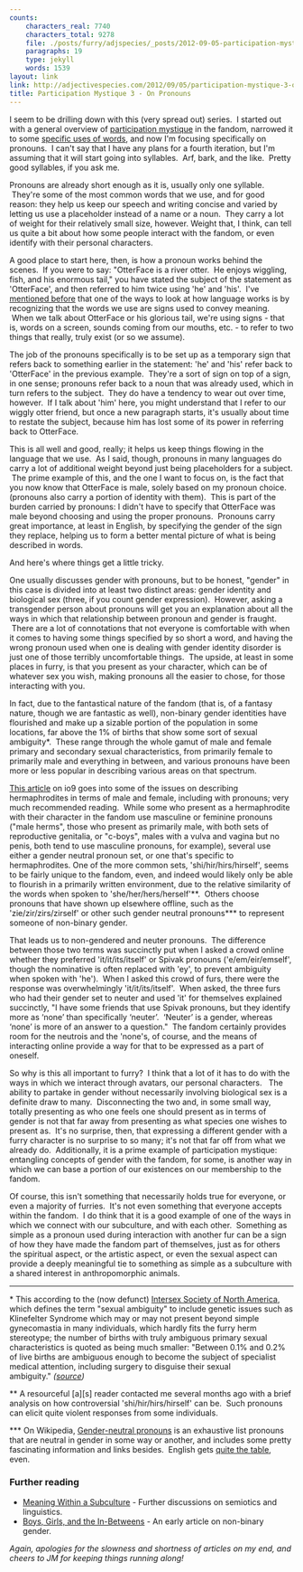 ```yaml
---
counts:
    characters_real: 7740
    characters_total: 9278
    file: ./posts/furry/adjspecies/_posts/2012-09-05-participation-mystique-3-on-pronouns.markdown
    paragraphs: 19
    type: jekyll
    words: 1539
layout: link
link: http://adjectivespecies.com/2012/09/05/participation-mystique-3-on-pronouns/
title: Participation Mystique 3 - On Pronouns
---
```


I seem to be drilling down with this (very spread out) series.  I started out
with a general overview of [participation
mystique](http://adjectivespecies.com/2012/01/25/participation-mystique/) in the
fandom, narrowed it to some [specific uses of
words](http://adjectivespecies.com/2012/02/08/participation-mystique-2-on-words/),
and now I'm focusing specifically on pronouns.  I can't say that I have any
plans for a fourth iteration, but I'm assuming that it will start going into
syllables.  Arf, bark, and the like.  Pretty good syllables, if you ask me.

Pronouns are already short enough as it is, usually only one syllable.  They're
some of the most common words that we use, and for good reason: they help us
keep our speech and writing concise and varied by letting us use a placeholder
instead of a name or a noun.  They carry a lot of weight for their relatively
small size, however. Weight that, I think, can tell us quite a bit about how
some people interact with the fandom, or even identify with their personal
characters.<!--more-->

A good place to start here, then, is how a pronoun works behind the scenes.  If
you were to say: "OtterFace is a river otter.  He enjoys wiggling, fish, and his
enormous tail," you have stated the subject of the statement as 'OtterFace', and
then referred to him twice using 'he' and 'his'.  I've [mentioned
before](http://adjectivespecies.com/2012/04/12/meaning-within-a-subculture-part-2/)
that one of the ways to look at how language works is by recognizing that the
words we use are signs used to convey meaning.  When we talk about OtterFace or
his glorious tail, we're using signs - that is, words on a screen, sounds coming
from our mouths, etc. - to refer to two things that really, truly exist (or so
we assume).

The job of the pronouns specifically is to be set up as a temporary sign that
refers back to something earlier in the statement: 'he' and 'his' refer back to
'OtterFace' in the previous example.  They're a sort of sign on top of a sign,
in one sense; pronouns refer back to a noun that was already used, which in turn
refers to the subject.  They do have a tendency to wear out over time, however.
 If I talk about 'him' here, you might understand that I refer to our wiggly
otter friend, but once a new paragraph starts, it's usually about time to
restate the subject, because him has lost some of its power in referring back to
OtterFace.

This is all well and good, really; it helps us keep things flowing in the
language that we use.  As I said, though, pronouns in many languages do carry a
lot of additional weight beyond just being placeholders for a subject.  The
prime example of this, and the one I want to focus on, is the fact that you now
know that OtterFace is male, solely based on my pronoun choice. (pronouns also
carry a portion of identity with them).  This is part of the burden carried by
pronouns: I didn't have to specify that OtterFace was male beyond choosing and
using the proper pronouns.  Pronouns carry great importance, at least in
English, by specifying the gender of the sign they replace, helping us to form a
better mental picture of what is being described in words.

And here's where things get a little tricky.

One usually discusses gender with pronouns, but to be honest, "gender" in this
case is divided into at least two distinct areas: gender identity and biological
sex (three, if you count gender expression).  However, asking a transgender
person about pronouns will get you an explanation about all the ways in which
that relationship between pronoun and gender is fraught.  There are a lot of
connotations that not everyone is comfortable with when it comes to having some
things specified by so short a word, and having the wrong pronoun used when one
is dealing with gender identity disorder is just one of those terribly
uncomfortable things.  The upside, at least in some places in furry, is that you
present as your character, which can be of whatever sex you wish, making
pronouns all the easier to chose, for those interacting with you.

In fact, due to the fantastical nature of the fandom (that is, of a fantasy
nature, though we are fantastic as well), non-binary gender identities have
flourished and make up a sizable portion of the population in some locations,
far above the 1% of births that show some sort of sexual ambiguity\*.  These
range through the whole gamut of male and female primary and secondary sexual
characteristics, from primarily female to primarily male and everything in
between, and various pronouns have been more or less popular in describing
various areas on that spectrum.

[This article](http://io9.com/5939725/how-to-write-about-hermaphrodite-sex) on
io9 goes into some of the issues on describing hermaphrodites in terms of male
and female, including with pronouns; very much recommended reading.  While some
who present as a hermaphrodite with their character in the fandom use masculine
or feminine pronouns ("male herms", those who present as primarily male, with
both sets of reproductive genitalia, or "c-boys", males with a vulva and vagina
but no penis, both tend to use masculine pronouns, for example), several use
either a gender neutral pronoun set, or one that's specific to hermaphrodites.
One of the more common sets, 'shi/hir/hirs/hirself', seems to be fairly unique
to the fandom, even, and indeed would likely only be able to flourish in a
primarily written environment, due to the relative similarity of the words when
spoken to 'she/her/hers/herself'\*\*.  Others choose pronouns that have shown up
elsewhere offline, such as the 'zie/zir/zirs/zirself' or other such gender
neutral pronouns\*\*\* to represent someone of non-binary gender.

That leads us to non-gendered and neuter pronouns.  The difference between those
two terms was succinctly put when I asked a crowd online whether they preferred
'it/it/its/itself' or Spivak pronouns ('e/em/eir/emself', though the nominative
is often replaced with 'ey', to prevent ambiguity when spoken with 'he').  When
I asked this crowd of furs, there were the response was overwhelmingly
'it/it/its/itself'.  When asked, the three furs who had their gender set to
neuter and used 'it' for themselves explained succinctly, "I have some friends
that use Spivak pronouns, but they identify more as ‘none’ than specifically
‘neuter’.  ‘Neuter’ is a gender, whereas ‘none’ is more of an answer to a
question."  The fandom certainly provides room for the neutrois and the 'none's,
of course, and the means of interacting online provide a way for that to be
expressed as a part of oneself.

So why is this all important to furry?  I think that a lot of it has to do with
the ways in which we interact through avatars, our personal characters.   The
ability to partake in gender without necessarily involving biological sex is a
definite draw to many.  Disconnecting the two and, in some small way, totally
presenting as who one feels one should present as in terms of gender is not that
far away from presenting as what species one wishes to present as.  It's no
surprise, then, that expressing a different gender with a furry character is no
surprise to so many; it's not that far off from what we already do.
 Additionally, it is a prime example of participation mystique: entangling
concepts of gender with the fandom, for some, is another way in which we can
base a portion of our existences on our membership to the fandom.

Of course, this isn't something that necessarily holds true for everyone, or
even a majority of furries.  It's not even something that everyone accepts
within the fandom.  I do think that it is a good example of one of the ways in
which we connect with our subculture, and with each other.  Something as simple
as a pronoun used during interaction with another fur can be a sign of how they
have made the fandom part of themselves, just as for others the spiritual
aspect, or the artistic aspect, or even the sexual aspect can provide a deeply
meaningful tie to something as simple as a subculture with a shared interest in
anthropomorphic animals.

-----

\* This according to the (now defunct) [Intersex Society of North
America](http://en.wikipedia.org/wiki/Intersex_Society_of_North_America), which
defines the term "sexual ambiguity" to include genetic issues such as
Klinefelter Syndrome which may or may not present beyond simple gynecomastia in
many individuals, which hardly fits the furry herm stereotype; the number of
births with truly ambiguous primary sexual characteristics is quoted as being
much smaller: "Between 0.1% and 0.2% of live births are ambiguous enough to
become the subject of specialist medical attention, including surgery to
disguise their sexual
ambiguity." *([source](http://en.wikipedia.org/wiki/Intersex#Other_possible_intersex_conditions_and_scope))*

\*\* A resourceful \[a\]\[s\] reader contacted me several months ago with a brief
analysis on how controversial 'shi/hir/hirs/hirself' can be.  Such pronouns can
elicit quite violent responses from some individuals.

\*\*\* On Wikipedia, [Gender-neutral
pronouns](http://en.wikipedia.org/wiki/Gender-neutral_pronoun) is an exhaustive
list pronouns that are neutral in gender in some way or another, and includes
some pretty fascinating information and links besides.  English gets [quite the
table](http://en.wikipedia.org/wiki/Gender-neutral_pronoun#Summary), even.

### Further reading

* [Meaning Within a
Subculture](http://adjectivespecies.com/meaning-within-a-subculture/) - Further discussions on
semiotics and linguistics.  
* [Boys, Girls, and the
In-Betweens](http://adjectivespecies.com/2011/11/16/boys-girls-and-the-in-betweens/) -
An early article on non-binary gender.

*Again, apologies for the slowness and shortness of articles on my end, and
cheers to JM for keeping things running along!*

